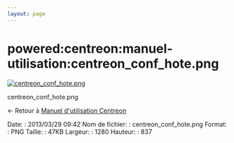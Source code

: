 ```yaml
---
layout: page
---
```


powered:centreon:manuel-utilisation:centreon\_conf\_hote.png
============================================================

[![centreon\_conf\_hote.png](../../..//assets/media/powered/centreon/manuel-utilisation/centreon_conf_hote.png@cache=&w=900&h=588 "centreon_conf_hote.png")](../../..//assets/media/powered/centreon/manuel-utilisation/centreon_conf_hote.png@cache= "Afficher le fichier original")

centreon\_conf\_hote.png

← Retour à [Manuel d'utilisation
Centreon](../../../../centreon/manuel-utilisation/start.html "centreon:manuel-utilisation:start")

Date:
:   2013/03/29 09:42
Nom de fichier:
:   centreon\_conf\_hote.png
Format:
:   PNG
Taille:
:   47KB
Largeur:
:   1280
Hauteur:
:   837

